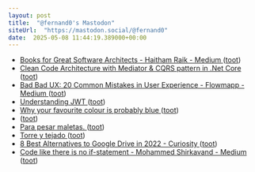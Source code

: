 ```yaml
---
layout: post
title:  "@fernand0's Mastodon"
siteUrl:  "https://mastodon.social/@fernand0"
date:  2025-05-08 11:44:19.389000+00:00
---
```

*  [Books for Great Software Architects - Haitham Raik - Medium ](https://haitham-raik.medium.com/books-for-great-software-architect-34c81fc70e1) ([toot](https://mastodon.social/@fernand0/114472036557558828))
*  [Clean Code Architecture with Mediator & CQRS pattern in .Net Core ](https://medium.com/@binodmahto/clean-code-architecture-with-mediator-cqrs-pattern-in-net-core-7cec4ee51fc) ([toot](https://mastodon.social/@fernand0/114471825069793491))
*  [Bad Bad UX: 20 Common Mistakes in User Experience - Flowmapp - Medium ](https://medium.com/@FlowMapp/bad-bad-ux-20-common-mistakes-in-user-experience-d30301ba686) ([toot](https://mastodon.social/@fernand0/114471460817687391))
*  [Understanding JWT ](https://dev.to/_mohanmurali/understanding-jwt-272) ([toot](https://mastodon.social/@fernand0/114471289857308468))
*  [Why your favourite colour is probably blue ](https://www.bbc.com/future/article/20220601-what-your-favourite-colour-says-about-yo) ([toot](https://mastodon.social/@fernand0/114469588146872891))
*  [ ](https://mastodon.social/users/fernand0/statuses/114468596549997086/activity) ([toot](https://mastodon.social/users/fernand0/statuses/114468596549997086/activity))
*  [Para pesar maletas. ](https://avecesunafoto.wordpress.com/2025/05/06/para-pesar-maletas) ([toot](https://mastodon.social/@fernand0/114467742733212087))
*  [Torre y tejado ](https://www.flickr.com/photos/fernand0/54478448337) ([toot](https://mastodon.social/@fernand0/114467740142714833))
*  [8 Best Alternatives to Google Drive in 2022 - Curiosity ](https://blog.curiosity.ai/8-best-alternatives-to-google-drive-in-2022-9736c060de9) ([toot](https://mastodon.social/@fernand0/114467675352925964))
*  [Code like there is no if-statement - Mohammed Shirkavand - Medium ](https://medium.com/@shirkavand/code-like-there-is-no-if-statement-36ca170c2b9) ([toot](https://mastodon.social/@fernand0/114467440689257392))

